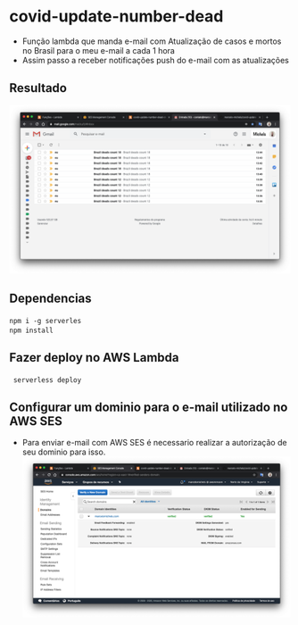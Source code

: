 # covid-update-number-dead
- Função lambda que manda e-mail com Atualização de casos e mortos no Brasil para o meu e-mail a cada 1 hora
- Assim passo a receber notificações push do e-mail com as atualizações

## Resultado
![](assets/mail.png)

## Dependencias
`` npm i -g serverles ``  
`` npm install ``  


## Fazer deploy no AWS Lambda
`` serverless deploy``


## Configurar um dominio para o e-mail utilizado no AWS SES
- Para enviar e-mail com AWS SES é necessario realizar a autorização de seu dominio para isso.
![](assets/aws-ses.png)
